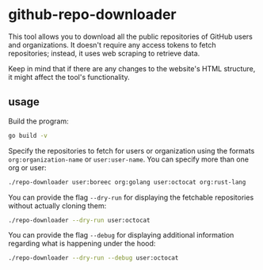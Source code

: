 # github-repo-downloader

This tool allows you to download all the public repositories of GitHub users and
organizations. It doesn't require any access tokens to fetch repositories;
instead, it uses web scraping to retrieve data. 

Keep in mind that if there are any changes to the website's HTML structure, it
might affect the tool's functionality.

## usage

Build the program:

```sh
go build -v  
```

Specify the repositories to fetch for users or organization using the formats
`org:organization-name` or `user:user-name`. You can specify more than one org
or user:

```sh
./repo-downloader user:boreec org:golang user:octocat org:rust-lang
```

You can provide the flag `--dry-run` for displaying the fetchable repositories
without actually cloning them:

```sh
./repo-downloader --dry-run user:octocat
```

You can provide the flag `--debug` for displaying additional information
regarding what is happening under the hood:

```sh
./repo-downloader --dry-run --debug user:octocat
```
